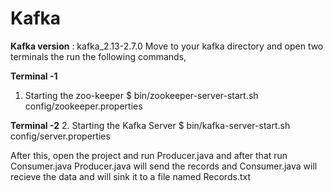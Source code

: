 # Kafka
**Kafka version** : kafka_2.13-2.7.0
Move to your kafka directory and open two terminals the run the following commands, 

**Terminal -1**
1. Starting the zoo-keeper
$ bin/zookeeper-server-start.sh config/zookeeper.properties

**Terminal -2**
2. Starting the Kafka Server
$ bin/kafka-server-start.sh config/server.properties

After this, open the project and run Producer.java and after that run Consumer.java
Producer.java will send the records and Consumer.java will recieve the data and will sink it to a file named Records.txt
